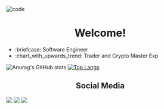 ![code](https://user-images.githubusercontent.com/47516085/164051518-e89989cb-d6bc-4914-9a3c-a2381d6cf92d.png)


<h1 align="center">Welcome!</h1>

<ul>
  <li>
:briefcase: Software Engineer
    </li>
  <li>
:chart_with_upwards_trend: Trader and Crypto Master Exp
  </li>
  </ul>


![Anurag's GitHub stats](https://github-readme-stats.vercel.app/api?username=pactx&theme=midnight-purple&show_icons=true) [![Top Langs](https://github-readme-stats.vercel.app/api/top-langs/?username=pactx&layout=compact&theme=midnight-purple&show&show_icons=true)](https://github.com/pactx/github-readme-stats)



<div>
  <h2 align="center">Social Media</h2>

  <a href="https://www.instagram.com/officialpactx/" target="_newtab"><img src ="https://img.shields.io/badge/Instagram-E4405F?style=for-the-badge&logo=instagram&logoColor=white" target="_newtab"></a>
   <a href="mailto:marlon.sutana@gmail.com" target="_blank"><img src ="https://img.shields.io/badge/Gmail-D14836?style=for-the-badge&logo=gmail&logoColor=white"></a>
  <a href="https://www.twitch.tv/pactx" target="_blank"><img src = "https://img.shields.io/badge/Twitch-9146FF?style=for-the-badge&logo=twitch&logoColor=white"></a>
</div>
